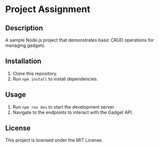 # Project Assignment

## Description

A sample Node.js project that demonstrates basic CRUD operations for managing gadgets.

## Installation

1. Clone this repository.
2. Run `npm install` to install dependencies.

## Usage

1. Run `npm run dev` to start the development server.
2. Navigate to the endpoints to interact with the Gadget API.

## License

This project is licensed under the MIT License.
